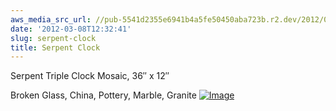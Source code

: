 ```yaml
---
aws_media_src_url: //pub-5541d2355e6941b4a5fe50450aba723b.r2.dev/2012/03/serpentclock2.jpg
date: '2012-03-08T12:32:41'
slug: serpent-clock
title: Serpent Clock
---
```


 Serpent Triple Clock Mosaic, 36″ x 12″

 Broken Glass, China, Pottery, Marble, Granite [![Image](//pub-5541d2355e6941b4a5fe50450aba723b.r2.dev/2012/03/serpentclock2.jpg?w=487)](//pub-5541d2355e6941b4a5fe50450aba723b.r2.dev/2012/03/serpentclock2.jpg)